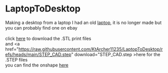 # LaptopToDesktop
Making a desktop from a laptop
I had an old <a href="https://www.hp.com/us-en/shop/pdp/hp-laptop-17z-ca200-8yk85av-1">laptop</a>, it is no longer made but you can probably find one on ebay
<br>
<br>
click <a href="https://github.com/KtArcher11235/LaptopToDesktop/raw/refs/heads/main/STL_CAD.zip">here</a> to download the .STL print files
<br>
and <a href="https://raw.githubusercontent.com/KtArcher11235/LaptopToDesktop/refs/heads/main/STEP_CAD.step" download="STEP_CAD.step >here </a> for the .STEP files
<br>
you can find the onshape <a href="https://cad.onshape.com/documents/119253da891d8e3245ef7dcf/w/4ce91ff017f0e0c2d6eeb039/e/43b8a0fbfd1931149223f89a?renderMode=0&uiState=690522346415adc3b92b0360">here</a> 

